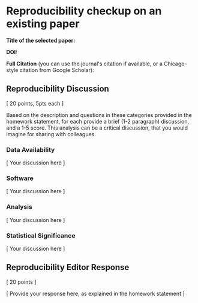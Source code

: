 # Reproducibility checkup on an existing paper

**Title of the selected paper:**

**DOI:**

**Full Citation** (you can use the journal's citation if available, or a
Chicago-style citation from Google Scholar):

## Reproducibility Discussion

\[ 20 points, 5pts each \]

Based on the description and questions in these categories provided in
the homework statement, for each provide a brief (1-2 paragraph)
discussion, and a 1-5 score. This analysis can be a critical discussion,
that you would imagine for sharing with colleagues.

### Data Availability

\[ Your discussion here \]


### Software

\[ Your discussion here \]


### Analysis

\[ Your discussion here \]


### Statistical Significance

\[ Your discussion here \]


## Reproducibility Editor Response

\[ 20 points \]

\[ Provide your response here, as explained in the homework statement \]
